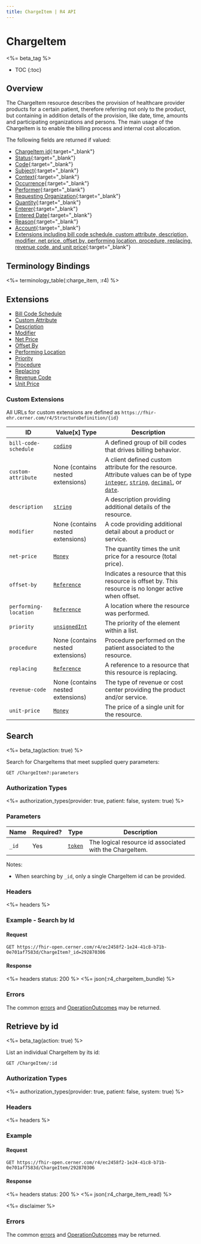 ```yaml
---
title: ChargeItem | R4 API
---
```


# ChargeItem

<%= beta_tag %>

* TOC
{:toc}

## Overview

The ChargeItem resource describes the provision of healthcare provider products for a certain patient, therefore referring not only to the product, but containing in addition details of the provision, like date, time, amounts and participating organizations and persons.
The main usage of the ChargeItem is to enable the billing process and internal cost allocation.

The following fields are returned if valued:

* [ChargeItem id](https://hl7.org/fhir/r4/resource-definitions.html#Resource.id){:target="_blank"}
* [Status](https://hl7.org/fhir/r4/chargeitem-definitions.html#ChargeItem.status){:target="_blank"}
* [Code](https://hl7.org/fhir/r4/chargeitem-definitions.html#ChargeItem.code){:target="_blank"}
* [Subject](https://hl7.org/fhir/r4/chargeitem-definitions.html#ChargeItem.subject){:target="_blank"}
* [Context](https://hl7.org/fhir/r4/chargeitem-definitions.html#ChargeItem.context){:target="_blank"}
* [Occurrence](https://hl7.org/fhir/r4/chargeitem-definitions.html#ChargeItem.occurrence_x_){:target="_blank"}
* [Performer](https://hl7.org/fhir/r4/chargeitem-definitions.html#ChargeItem.performer){:target="_blank"}
* [Requesting Organization](https://hl7.org/fhir/r4/chargeitem-definitions.html#ChargeItem.requestingOrganization){:target="_blank"}
* [Quantity](https://hl7.org/fhir/r4/chargeitem-definitions.html#ChargeItem.quantity){:target="_blank"}
* [Enterer](https://hl7.org/fhir/r4/chargeitem-definitions.html#ChargeItem.enterer){:target="_blank"}
* [Entered Date](https://hl7.org/fhir/r4/chargeitem-definitions.html#ChargeItem.enteredDate){:target="_blank"}
* [Reason](https://hl7.org/fhir/r4/chargeitem-definitions.html#ChargeItem.reason){:target="_blank"}
* [Account](https://hl7.org/fhir/r4/chargeitem-definitions.html#ChargeItem.account){:target="_blank"}
* [Extensions including bill code schedule, custom attribute, description, modifier, net price, offset by, performing location, procedure, replacing, revenue code, and unit price](#extensions){:target="_blank"}

## Terminology Bindings

<%= terminology_table(:charge_item, :r4) %>

## Extensions

* [Bill Code Schedule]
* [Custom Attribute]
* [Description]
* [Modifier]
* [Net Price]
* [Offset By]
* [Performing Location]
* [Priority]
* [Procedure]
* [Replacing]
* [Revenue Code]
* [Unit Price]

### Custom Extensions

All URLs for custom extensions are defined as `https://fhir-ehr.cerner.com/r4/StructureDefinition/{id}`

 ID                     | Value\[x] Type                    | Description
------------------------|-----------------------------------|--------------------------------------------------------------------------
 `bill-code-schedule`   | [`coding`]                        | A defined group of bill codes that drives billing behavior.
 `custom-attribute`     | None (contains nested extensions) | A client defined custom attribute for the resource. Attribute values can be of type [`integer`], [`string`], [`decimal`], or [`date`].
 `description`          | [`string`]                        | A description providing additional details of the resource.
 `modifier`             | None (contains nested extensions) | A code providing additional detail about a product or service.
 `net-price`            | [`Money`]                         | The quantity times the unit price for a resource (total price).
 `offset-by`            | [`Reference`]                     | Indicates a resource that this resource is offset by. This resource is no longer active when offset.
 `performing-location`  | [`Reference`]                     | A location where the resource was performed.
 `priority`             | [`unsignedInt`]                   | The priority of the element within a list.
 `procedure`            | None (contains nested extensions) | Procedure performed on the patient associated to the resource.
 `replacing`            | [`Reference`]                     | A reference to a resource that this resource is replacing.
 `revenue-code`         | None (contains nested extensions) | The type of revenue or cost center providing the product and/or service.
 `unit-price`           | [`Money`]                         | The price of a single unit for the resource.

## Search

<%= beta_tag(action: true) %>

Search for ChargeItems that meet supplied query parameters:

    GET /ChargeItem?:parameters

### Authorization Types

<%= authorization_types(provider: true, patient: false, system: true) %>

### Parameters

 Name                  | Required?  | Type          | Description
-----------------------|------------|---------------|-------------------------------------------------------
 `_id`                 | Yes        | [`token`]     | The logical resource id associated with the ChargeItem.

Notes:

- When searching by `_id`, only a single ChargeItem id can be provided.

### Headers

<%= headers %>

### Example - Search by Id

#### Request

    GET https://fhir-open.cerner.com/r4/ec2458f2-1e24-41c8-b71b-0e701af7583d/ChargeItem?_id=292870306

#### Response

<%= headers status: 200 %>
<%= json(:r4_chargeitem_bundle) %>

### Errors

The common [errors] and [OperationOutcomes] may be returned.

## Retrieve by id

<%= beta_tag(action: true) %>

List an individual ChargeItem by its id:

    GET /ChargeItem/:id

### Authorization Types

<%= authorization_types(provider: true, patient: false, system: true) %>

### Headers

<%= headers %>

### Example

#### Request

    GET https://fhir-open.cerner.com/r4/ec2458f2-1e24-41c8-b71b-0e701af7583d/ChargeItem/292870306

#### Response

<%= headers status: 200 %>
<%= json(:r4_charge_item_read) %>

<%= disclaimer %>

### Errors

The common [errors] and [OperationOutcomes] may be returned.

[`date`]: https://hl7.org/fhir/r4/datatypes.html#date
[`decimal`]: https://hl7.org/fhir/r4/datatypes.html#decimal
[`integer`]: https://hl7.org/fhir/r4/datatypes.html#integer
[`Money`]: https://hl7.org/fhir/r4/datatypes.html#Money
[`Reference`]: https://hl7.org/fhir/r4/references.html#Reference
[`string`]: https://hl7.org/fhir/r4/datatypes.html#string
[`coding`]: https://hl7.org/fhir/r4/datatypes.html#coding
[`unsignedInt`]: https://hl7.org/fhir/R4/datatypes.html#unsignedInt
[errors]: ../../#client-errors
[OperationOutcomes]: ../../#operation-outcomes
[Priority]: #custom-extensions
[Procedure]: #custom-extensions
[Modifier]: #custom-extensions
[Unit Price]: #custom-extensions
[Net Price]: #custom-extensions
[Custom Attribute]: #custom-extensions
[Revenue Code]: #custom-extensions
[Offset By]: #custom-extensions
[Description]: #custom-extensions
[Performing Location]: #custom-extensions
[Replacing]: #custom-extensions
[Bill Code Schedule]: #custom-extensions
[`token`]: https://hl7.org/fhir/R4/search.html#token
